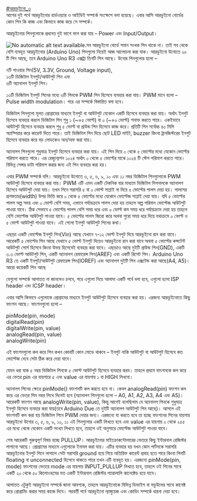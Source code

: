 [\#আরডুইনো\_৩](https://web.facebook.com/hashtag/আরডুইনো_৩?source=feed_text&story_id=1376608155749793)  
 আগের দুই পর্বে আরডুইনোর হার্ডওয়্যার ও আইডিই সম্পর্কে সংক্ষেপে বলা হয়েছে। এবার আসি আরডুইনো বোর্ডের কোন পিন কি কাজ এবং কিভাবে কাজ করে সে সম্পর্কে।

আরডুইনোর পিনগুলোকে প্রধানত দুই ভাগে ভাগ করা যায় – Power এবং Input/Output।

![](https://scontent.fdac1-1.fna.fbcdn.net/v/t1.0-0/p480x480/17309592_1376608155749793_1027058690197844361_n.jpg?_nc_eui2=v1%3AAeGH6JFb4bzEvewUaoH2lCq7PyGniOsAk1cMV0SF1Z892VH15W2ep9al6pVlvcpMfspYvluj8AHziXnMDrIbMxK0M2cBjbMbLx9Ca5tRoM13wQ&oh=a35d401083fa2e8ce14fc67731f999f0&oe=594CAD94 "No automatic alt text available.")সব আরডুইনো বোর্ডে সমান সংখক পিন থাকে না। তাই সব থেকে বেশি ব্যবহৃত আরডুইনোর \(Arduino Uno\) পিনগুলো নিয়েই আজ আলোচনা করা যাক। আরডুইনো উনোতে ২৮ টি পিন আছে, তবে Arduino Uno R3 এক্সট্রা তিনটি পিন আছে। উনোর পিনগুলোর হলো –

৭টি পাওয়ার পিন\(5V, 3.3V, Ground, Voltage input\),  
 ১৩টি ডিজিটাল ইনপুট/আউটপুট পিন এবং  
 ৬টি অ্যানালগ ইনপুট পিন।

১৩টি ডিজিটাল ইনপুট পিনের মধ্যে ৬টি পিনকে PWM পিন হিসেবে ব্যবহার করা যায়। PWM মানে হলো – Pulse width modulation। পরে এর সম্পর্কে বিস্তারিত বলা হবে।

ডিজিটাল পিনগুলো মূলত প্রোগ্রামের মাধ্যমে ইনপুট বা আউটপুট যেকোন একটি হিসেবে ব্যবহার করা যায়। অর্থাৎ ইনপুট হিসেবে ব্যবহার করলে ডিজিটাল পিন শুধু ১ \(~=৫ ভোল্ট\) বা ০ \(~=০ ভোল্ট\) শনাক্ত করতে পারে। একইভাবে আউটপুট হিসেবে ব্যবহার করলে শুধু ৫ ভোল্ট বা গ্রাউন্ড পিন হিসেবে কাজ করে। প্রতিটি পিন সর্বোচ্চ ৪০ মিলি অ্যাম্পিয়ার করে কারেন্ট দিতে পারে। তাই ডিজিটাল পিন দিয়ে ছোট LED লাইট, buzzer কিংবা ট্রানজিস্টরের ইনপুট হিসেবে ব্যবহার করে বড় লোডকেও অন/অফ করা যায়।

অ্যানালগ পিনগুলো শুধুমাত্র ইনপুট হিসেবে ব্যবহার করা যায়। এই পিন দিয়ে ০ থেকে ৫ ভোল্টের মধ্যে যেকোন ভোল্টের পরিমাপ করতে পারে। এর রেজ্যুল্যশন ১০২৪ অর্থাৎ ০ থেকে ৫ ভোল্টের মাঝে ১০২৪ টি স্টেপ পরিমাপ করতে পারে। বিভিন্ন সেন্সর ডাটা পরিমাপ করার জন্য এই পিন ব্যবহার করা হয়।

এবার PWM সম্পর্কে বলি। আরডুইনো উনোতে ৩, ৫, ৬, ৯, ১০ এবং ১১ নম্বর ডিজিটাল পিনগুলোকে PWM আউটপুট হিসেবে ব্যবহার করা যায়। PWM এটি এমন একটি টেকনিক যার মাধ্যমে ডিজিটাল সিগনালকে অ্যানালগ হিসেবে আউটপুট দেয়া যায়। তখন পিনে সরাসরি ৫ বা ০ ভোল্ট সাপ্লাই না দিয়ে ৫ ভোল্টের পালস দেয়া হয়। পালসের প্রশস্ততার\(width\) উপর ভিত্তি করে ০ থেকে ৫ ভোল্টের মধ্যে যেকোন ভোল্টেজ সাপ্লাই দেয়া যায়। যদি ৫ ভোল্টের পালস অল্প সময় এবং ০ ভোল্ট বেশি সময়, এভাবে পর্যায়ক্রমে পালস দেয়া হয় তাহলে অল্প পরিমান ভোল্টেজ আউটপুট পাওয়া যাবে। ঠিক সেভাবে ৫ ভোল্টের পালস বেশি সময় ধরে এবং ০ ভোল্ট কম সময় ধরে পর্যায়ক্রমে দেয়া হয় তাহলে বেশি ভোল্টেজ আউটপুট পাওয়া যাবে। ৫ ভোল্টের পালস জিরো করে অথবা পুরো সময় ধরে দিয়ে যথাক্রমে ০ ভোল্ট ও ৫ ভোল্ট আউটপুট পাওয়া যাবে। এই গেলো ইনপুট আউটপুট পিনের কথা।

এছাড়া একটি ভোল্টেজ ইনপুট পিন\(Vin\) আছে যেখানে ৭-১২ ভোল্ট ইনপুট দিয়ে আরডুইনো রান করা যাবে। আরেকটি ৫ ভোল্টের পিন আছে যেখানে ৫ ভোল্ট ইনপুট দিয়েও আরডুইনো রান করা যাবে অথবা ৫ ভোল্টের কন্সটেন্ট আউটপুট সোর্স হিসেবে কিংবা উভয় হিসেবেই ব্যবহার করা যাবে। এছাড়াও আছে দুইটি গ্রাউন্ড পিন\(GND\), একটি ৩.৩ ভোল্ট আউটপুট পিন, একটি অ্যানালগ রেফারেন্স পিন\(AREF\) এবং একটি রিসেট পিন। Arduino Uno R3 তে একটি ইনপুট/আউটপুট রেফারেন্স পিন\(IOREF\) এবং অ্যানালগ দুইটি পিন এক্সটেন্ড করা আছে\(A4, A5\)। আরো কয়েকটি পিন আছে

যেগুলো সম্পর্কে আপাতত না জানলেও চলবে, পরে এগুলো নিয়ে আলাদা একটি পর্বে বলা হবে, এগুলো হলো ISP header এবং ICSP header।

এবার আসি কিভাবে এগুলোকে প্রোগ্রামের মাধ্যমে ইনপুট আউটপুট হিসেবে ব্যবহার করা হয়। এরজন্য আরডুইনোতে কিছু ফাংশন আছে। ফাংশনগুলো হলো –

pinMode\(pin, mode\)  
 digitalRead\(pin\)  
 digitalWrite\(pin, value\)  
 analogRead\(pin, value\)  
 analogWrite\(pin\)

এই ফাংশনগুলো কল করে পিন কখন কোনটি কোন মোডে থাকবে – ইনপুট নাকি আউটপুট বা আউটপুট হিসেবে কত ভোল্টেজ দেবে সেটা ঠিক করে দেয়া যাবে।

যেমন ধরা যাক ৫ নম্বর ডিজিটাল পিনকে ৫ ভোল্ট আউটপুট হিসেবে ব্যবহার করব। তাহলে প্রথমে ফাংশনকে কল করে এর ভেতর pin এর যায়গারে ৫ এবং value এর যায়গায় ১ বা HIGH লিখবো।

অ্যানালগ পিনের ক্ষেত্রে pinMode\(\) ফাংশনটি কল করতে হবে না। কেবল analogRead\(pin\) ফাংশন কল করে এর ভেতর পিন নম্বর লিখে দিলেই হবে \(অ্যানালগ পিনগুলো হলো – A0, A1, A2, A3, A4 এবং A5\)। আরেকটি ফাংশন আছে analogWrite\(pin, value\), কিন্তু আগেই বলেছিলাম যে অ্যানালগ পিনকে শুধুমাত্র ইনপুট হিসেবে ব্যবহার করা যায়\(তবে Arduino Due তে দুইটি অ্যানালগ আউটপুট পিন আছে\)। আসলে এই ফাংশনটি কল করা হয় ডিজিটাল পিনে PWM দেয়ার জন্য। এরজন্যে যা করতে হবে তা হচ্ছে ফাংশনের পিনের যায়গায় আরডুইনো উনোর ৩, ৫, ৬, ৯, ১০, ১১ এই পিনগুলোর একটি লিখতে হবে এবং value এর যায়গায় ০ থেকে ২৫৫ এর মধ্যে থেকে যেকোন একটি সংখ্যা লিখতে হবে, তাহলে ওই অনুসারে ভোল্টেজ আউটপুট পাওয়া যাবে।

শেষ আরেকটি গুরুত্বপূর্ণ বিষয় হচ্ছে PULLUP। আরডুইনোর মাইক্রোকন্টোলারের ভেতরে কিছু ইন্টারনাল রেজিস্টর লাগানো আছে। প্রোগ্রামের মাধ্যমে এগুলোকে ইনাবল করা যায়। এটির ব্যবহার হয় যখন কোন পার্টসকে সরাসরি আরডুইনোর ইনপুট পিনে লাগালে সেটা সরাসরি ground হয়ে গিয়ে অতিরিক্ত কারেন্ট প্রবাহ হতে পারে কিংবা পিনটি floating বা unconnected হিসেবে থাকতে পারে তখন এটি ব্যবহৃত হয়। এরজন্যে pinMode\(pin, mode\) ফাংশনের ভেতরে mode এর যায়গায় INPUT\_PULLUP লিখতে হবে, তাহলে ওই পিনের সাথে একটি ২০ থেকে ৫০ কিলোওহমের মত একটি ইন্টারনাল রেজিস্টর প্যারালালি কানেক্টেড হয়ে যাবে।

আপাতত এটুকুই আরডুইনো সম্পর্কে জানা আবশ্যক, তাহলে আরডুইনোকে বিভিন্ন ডিভাইস বা মডুউলের সাথে কানেক্ট করে প্রোগ্রামিং করার সময় কাজে দিবে। পরবর্তী পর্বে আরডুইনো ল্যাঙ্গুয়েজ এবং কোডিং সম্পর্কে ধারনা দেয়া হবে।

